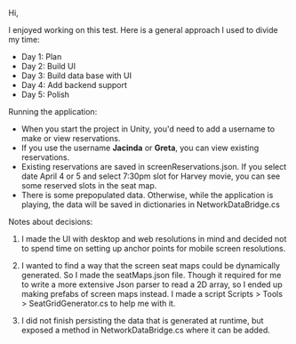 Hi,

I enjoyed working on this test. Here is a general approach I used to divide my time:
- Day 1: Plan 
- Day 2: Build UI 
- Day 3: Build data base with UI
- Day 4: Add backend support
- Day 5: Polish 


Running the application: 
- When you start the project in Unity, you'd need to add a username to make or view reservations. 
- If you use the username **Jacinda** or **Greta**, you can view existing reservations. 
- Existing reservations are saved in screenReservations.json. If you select date April 4 or 5 and select 7:30pm slot for Harvey movie, you can see some reserved slots in the seat map. 
- There is some prepopulated data. Otherwise, while the application is playing, the data will be saved in dictionaries in NetworkDataBridge.cs


Notes about decisions: 
1. I made the UI with desktop and web resolutions in mind and decided not to spend time on setting up anchor points for mobile screen resolutions. 

2. I wanted to find a way that the screen seat maps could be dynamically generated. So I made the seatMaps.json file. Though it required for me to write a more extensive Json parser to read a 2D array, so I ended up making prefabs of screen maps instead. I made a script Scripts > Tools > SeatGridGenerator.cs to help me with it. 

3. I did not finish persisting the data that is generated at runtime, but exposed a method in NetworkDataBridge.cs where it can be added. 

